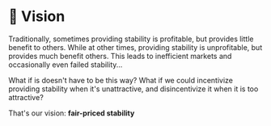 # 👀 Vision

Traditionally, sometimes providing stability is profitable, but provides little benefit to others. While at other times, providing stability is unprofitable, but provides much benefit others. This leads to inefficient markets and occasionally even failed stability...

What if is doesn't have to be this way? What if we could incentivize providing stability when it's unattractive, and disincentivize it when it is too attractive?

That's our vision: **fair-priced stability**
